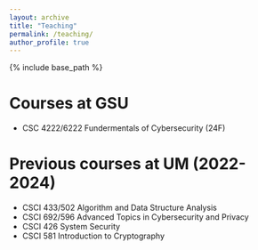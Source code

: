 ```yaml
---
layout: archive
title: "Teaching"
permalink: /teaching/
author_profile: true
---
```


{% include base_path %}

Courses at GSU
======
- CSC 4222/6222 Fundermentals of Cybersecurity (24F)


Previous courses at UM (2022-2024)
======
- CSCI 433/502 Algorithm and Data Structure Analysis
- CSCI 692/596 Advanced Topics in Cybersecurity and Privacy
- CSCI 426 System Security
- CSCI 581 Introduction to Cryptography 
